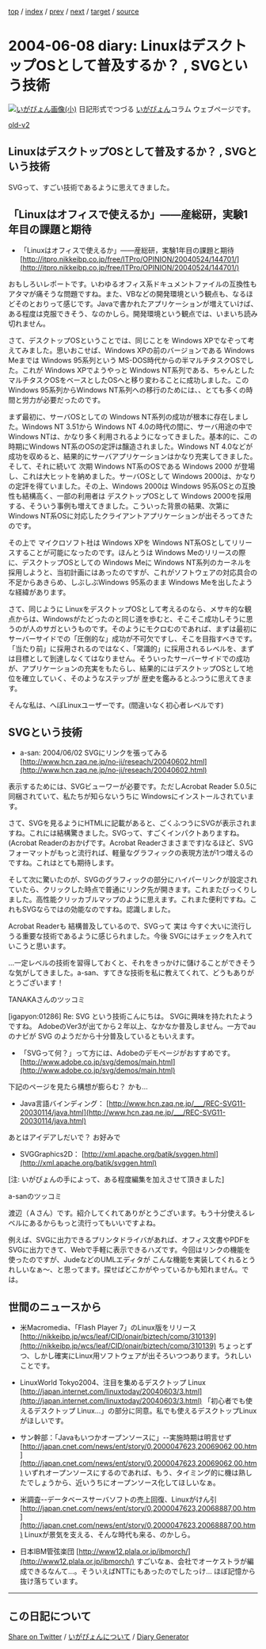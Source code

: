[top](https://igapyon.github.io/diary/) 
 / [index](https://igapyon.github.io/diary/2004/index.html) 
 / [prev](https://igapyon.github.io/diary/2004/ig040607.html) 
 / [next](https://igapyon.github.io/diary/2004/ig040610.html) 
 / [target](https://igapyon.github.io/diary/2004/ig040608.html) 
 / [source](https://github.com/igapyon/diary/blob/gh-pages/2004/ig040608.html.src.md) 

2004-06-08 diary: LinuxはデスクトップOSとして普及するか？ , SVGという技術
=====================================================================================================
[![いがぴょん画像(小)](https://igapyon.github.io/diary/images/iga200306s.jpg "いがぴょん")](https://igapyon.github.io/diary/memo/memoigapyon.html) 日記形式でつづる [いがぴょん](https://igapyon.github.io/diary/memo/memoigapyon.html)コラム ウェブページです。

[old-v2](ig040608-orig.html)

## LinuxはデスクトップOSとして普及するか？ , SVGという技術

SVGって、すごい技術であるように思えてきました。


## 「Linuxはオフィスで使えるか」――産総研，実験1年目の課題と期待

* 「Linuxはオフィスで使えるか」――産総研，実験1年目の課題と期待
  [http://itpro.nikkeibp.co.jp/free/ITPro/OPINION/20040524/144701/](http://itpro.nikkeibp.co.jp/free/ITPro/OPINION/20040524/144701/)

おもしろいレポートです。いわゆるオフィス系ドキュメントファイルの互換性もアタマが痛そうな問題ですね。また、VBなどの開発環境という観点も、なるほどそのとおりって感じです。Javaで書かれたアプリケーションが増えていけば、ある程度は克服できそう、なのかしら。開発環境という観点では、いまいち読み切れません。

さて、デスクトップOSということでは、同じことを Windows XPでなぞって考えてみました。思いおこせば、Windows XPの前のバージョンである Windows Meまでは Windows 95系列という MS-DOS時代からの半マルチタスクOSでした。これが Windows XPでようやっと Windows NT系列である、ちゃんとしたマルチタスクOSをベースとしたOSへと移り変わることに成功しました。この Windows 95系列からWindows NT系列への移行のためには、、とても多くの時間と労力が必要だったのです。

まず最初に、サーバOSとしての Windows NT系列の成功が根本に存在しました。Windows
NT 3.51から Windows NT 4.0の時代の間に、サーバ用途の中で Windows NTは、かなり多く利用されるようになってきました。基本的に、この時期にWindows
NT系のOSの定評は醸造されました。Windows NT 4.0などが成功を収めると、結果的にサーバアプリケーションはかなり充実してきました。そして、それに続いて 次期
Windows NT系のOSである Windows 2000 が登場し、これは大ヒットを納めました。サーバOSとして
Windows 2000は、かなりの定評を得ていました。その上、Windows 2000は Windows
95系OSとの互換性も結構高く、一部の利用者は デスクトップOSとして Windows
2000を採用する、そういう事例も増えてきました。こういった背景の結果、次第にWindows
NT系OSに対応したクライアントアプリケーションが出そろってきたのです。

その上で マイクロソフト社は Windows XPを Windows NT系OSとしてリリースすることが可能になったのです。ほんとうは
Windows Meのリリースの際に、デスクトップOSとしての Windows Meに Windows
NT系列のカーネルを採用しようと、当初計画にはあったのですが、これがソフトウェアの対応具合の不足からあきらめ、しぶしぶWindows
95系のまま Windows Meを出したような経緯があります。

さて、同じように LinuxをデスクトップOSとして考えるのなら、メサキ的な観点からは、Windowsがたどったのと同じ道を歩むと、そこそこ成功しそうに思うのが人のサガというものです。そのようにモクロむのであれば、まずは最初にサーバーサイドでの「圧倒的な」成功が不可欠ですし、そこを目指すべきです。「当たり前」に採用されるのではなく、「常識的」に採用されるレベルを、まずは目標として到達しなくてはなりません。そういったサーバーサイドでの成功が、アプリケーションの充実をもたらし、結果的にはデスクトップOSとして地位を確立していく、そのようなステップが 歴史を鑑みるとふつうに思えてきます。

そんな私は、へぼLinuxユーザーです。(間違いなく初心者レベルです)

## SVGという技術

* a-san: 2004/06/02 SVGにリンクを張ってみる 
  [http://www.hcn.zaq.ne.jp/no-ji/reseach/20040602.html](http://www.hcn.zaq.ne.jp/no-ji/reseach/20040602.html)

表示するためには、SVGビューワーが必要です。ただしAcrobat Reader 5.0.5に同梱されていて、私たちが知らないうちに
Windowsにインストールされています。

さて、SVGを見るようにHTMLに記載があると、ごくふつうにSVGが表示されますね。これには結構驚きました。SVGって、すごくインパクトありますね。(Acrobat
Readerのおかげです。Acrobat Readerさまさまです)なるほど、SVGフォーマットがもっと流行れば、軽量なグラフィックの表現方法が1つ増えるのですね。これはとても期待します。

そして次に驚いたのが、SVGのグラフィックの部分にハイパーリンクが設定されていたら、クリックした時点で普通にリンク先が開きます。これまたびっくりしました。高性能クリッカブルマップのように思えます。これまた便利ですね。これもSVGならではの効能なのですね。認識しました。

Acrobat Readerも 結構普及しているので、SVGって 実は 今すぐ大いに流行しうる重要な技術であるように感じられました。今後 SVGにはチェックを入れていこうと思います。

…一定レベルの技術を習得しておくと、それをきっかけに儲けることができそうな気がしてきました。a-san、すてきな技術を私に教えてくれて、どうもありがとうございます！

TANAKAさんのツッコミ

[igapyon:01286] Re: SVG という技術こんにちは。
SVGに興味を持たれたようですね。
AdobeのVer3が出てから２年以上、なかなか普及しません。一方でau のナビが
SVG のようだから十分普及しているともいえます。

* 「SVGって何？」って方には、Adobeのデモページがおすすめです。
  [http://www.adobe.co.jp/svg/demos/main.html](http://www.adobe.co.jp/svg/demos/main.html)

下記のページを見たら構想が膨らむ？ かも…

* Java言語バインディング：
  [http://www.hcn.zaq.ne.jp/___/REC-SVG11-20030114/java.html](http://www.hcn.zaq.ne.jp/___/REC-SVG11-20030114/java.html)

あとはアイデアしだいで？ お好みで

* SVGGraphics2D：
  [http://xml.apache.org/batik/svggen.html](http://xml.apache.org/batik/svggen.html)

[注: いがぴょんの手によって、ある程度編集を加えさせて頂きました]

a-sanのツッコミ

渡辺（Ａさん）です。紹介してくれてありがとうございます。もう十分使えるレベルにあるからもっと流行ってもいいですよね。

例えば、SVGに出力できるプリンタドライバがあれば、オフィス文書やPDFをSVGに出力できて、Webで手軽に表示できるハズです。今回はリンクの機能を使ったのですが、JudeなどのUMLエディタが こんな機能を実装してくれるとうれしいなぁ～、と思ってます。探せばどこかがやっているかも知れません。では。

## 世間のニュースから

* 米Macromedia、「Flash Player 7」のLinux版をリリース
  [http://nikkeibp.jp/wcs/leaf/CID/onair/biztech/comp/310139](http://nikkeibp.jp/wcs/leaf/CID/onair/biztech/comp/310139)
  ちょっとずつ、しかし確実にLinux用ソフトウェアが出そろいつつあります。うれしいことです。
  
* LinuxWorld Tokyo2004、注目を集めるデスクトップ Linux
  [http://japan.internet.com/linuxtoday/20040603/3.html](http://japan.internet.com/linuxtoday/20040603/3.html)
  「初心者でも使えるデスクトップ Linux…」の部分に同意。私でも使えるデスクトップLinuxがほしいです。
  
* サン幹部：「Javaもいつかオープンソースに」--実施時期は明言せず
  [http://japan.cnet.com/news/ent/story/0,2000047623,20069062,00.htm](http://japan.cnet.com/news/ent/story/0,2000047623,20069062,00.htm)
  いずれオープンソースにするのであれば、もう、タイミング的に機は熟したでしょうから、近いうちにオープンソース化してほしいなぁ。
  
* 米調査--データベースサーバソフトの売上回復、Linuxがけん引
  [http://japan.cnet.com/news/ent/story/0,2000047623,20068887,00.htm](http://japan.cnet.com/news/ent/story/0,2000047623,20068887,00.htm)
  Linuxが景気を支える、そんな時代も来る、のかしら。
  
* 日本IBM管弦楽団 
  [http://www12.plala.or.jp/ibmorch/](http://www12.plala.or.jp/ibmorch/)
  すごいなぁ、会社でオーケストラが編成できるなんて…。そういえばNTTにもあったのでしたっけ…
  ほぼ記憶から抜け落ちています。

----------------------------------------------------------------------------------------------------

## この日記について

[Share on Twitter](https://twitter.com/intent/tweet?hashtags=igapyon%2Cdiary%2C%E3%81%84%E3%81%8C%E3%81%B4%E3%82%87%E3%82%93&text=%E3%81%93%E3%81%AE%E6%97%A5%E8%A8%98%E3%81%AB%E3%81%A4%E3%81%84%E3%81%A6&url=https%3A%2F%2Figapyon.github.io%2Fdiary%2Ftemplate-footer) / [いがぴょんについて](https://igapyon.github.io/diary/memo/memoigapyon.html) / [Diary Generator](https://github.com/igapyon/igapyonv3)
